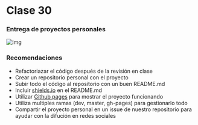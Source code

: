 # Clase 30

### Entrega de proyectos personales

![img](https://cdn.awsli.com.br/600x700/518/518396/produto/19574997/e13a4b58a1.jpg)

### Recomendaciones

- Refactoriazar el código después de la revisión en clase
- Crear un repositorio personal con el proyecto
- Subir todo el código al repositorio con un buen README.md
- Incluir [shields.io](http://shields.io/) en el README.md
- Utilizar [Github pages](https://pages.github.com/) para mostrar el proyecto funcionando
- Utiliza multiples ramas (dev, master, gh-pages) para gestionarlo todo
- Compartir el proyecto personal en un issue de nuestro repositorio para ayudar con la difución en redes sociales